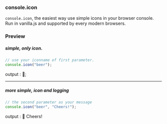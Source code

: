 ### console.icon

`console.icon`, the easiest way use simple icons in your browser console. Run in vanilla.js and supported by every modern browsers.

### Preview

##### simple, only icon.
```javascript
// use your iconname of first parameter.
console.icon("beer");
```
output : 🍺;
___
##### more simple, icon and logging
```javascript
// the second parameter as your message
console.icon("beer", "Cheers!");
```
output : 🍺 Cheers!
